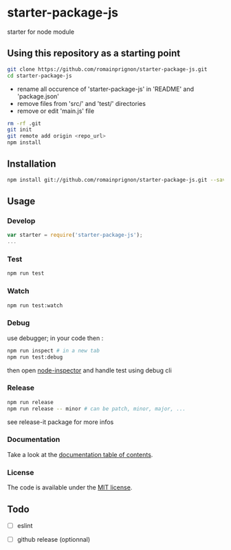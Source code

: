 # starter-package-js

starter for node module

## Using this repository as a starting point

```sh
git clone https://github.com/romainprignon/starter-package-js.git
cd starter-package-js
```

* rename all occurence of 'starter-package-js' in 'README' and 'package.json'
* remove files from 'src/' and 'test/' directories
* remove or edit 'main.js' file

```sh
rm -rf .git
git init
git remote add origin <repo_url>
npm install
```

## Installation

```sh
npm install git://github.com/romainprignon/starter-package-js.git --save
```

## Usage

### Develop

```js
var starter = require('starter-package-js');
...
```

### Test

```sh
npm run test
```

### Watch

```sh
npm run test:watch
```

### Debug

use debugger; in your code then :
```sh
npm run inspect # in a new tab
npm run test:debug
```
then open [node-inspector](http://127.0.0.1:8080/debug?port=5858)
and handle test using debug cli

### Release

```sh
npm run release
npm run release -- minor # can be patch, minor, major, ...
```
see release-it package for more infos

### Documentation

Take a look at the [documentation table of contents](doc/TOC.md).

### License

The code is available under the [MIT license](LICENSE.md).

## Todo
* [ ] eslint
* [ ] github release (optionnal)

